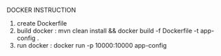 DOCKER INSTRUCTION

1. create Dockerfile
2. build docker : mvn clean install && docker build -f Dockerfile -t app-config .
3. run docker : docker run -p 10000:10000 app-config